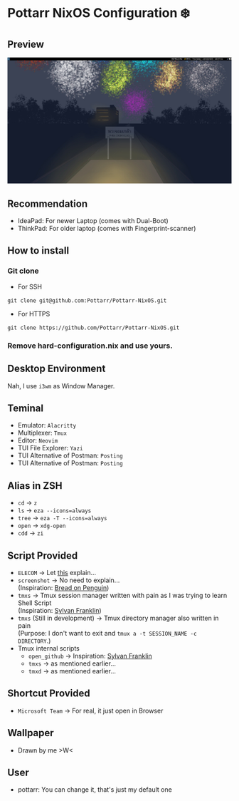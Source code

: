# Pottarr NixOS Configuration ❄️

## Preview

![Preview Image of Desktop](Preview/DesktopPreview1.png)

## Recommendation

- IdeaPad: For newer Laptop (comes with Dual-Boot)
- ThinkPad: For older laptop (comes with Fingerprint-scanner)

## How to install

### Git clone

- For SSH

```
git clone git@github.com:Pottarr/Pottarr-NixOS.git
```

- For HTTPS

```
git clone https://github.com/Pottarr/Pottarr-NixOS.git
```

### Remove hard-configuration.nix and use yours.

## Desktop Environment

Nah, I use `i3wm` as Window Manager.

## Teminal

- Emulator: `Alacritty`
- Multiplexer: `Tmux`
- Editor: `Neovim`
- TUI File Explorer: `Yazi`
- TUI Alternative of Postman: `Posting`
- TUI Alternative of Postman: `Posting`

## Alias in ZSH

- `cd` $\rightarrow$ `z`
- `ls` $\rightarrow$ `eza --icons=always`
- `tree` $\rightarrow$ `eza -T --icons=always`
- `open` $\rightarrow$ `xdg-open`
- `cdd` $\rightarrow$ `zi`

## Script Provided

- `ELECOM` $\rightarrow$ Let [this](https://github.com/Pottarr/ELECOM_EX-G_Left_Handed_Mouse_Config_for_Linux) explain...  
- `screenshot` $\rightarrow$ No need to explain...  
(Inspiration: [Bread on Penguin](https://github.com/BreadOnPenguins/scripts))  
- `tmxs` $\rightarrow$ Tmux session manager written with pain as I was
trying to learn Shell Script  
(Inspiration: [Sylvan Franklin](https://github.com/SylvanFranklin/.config))
- `tmxs` (Still in development) $\rightarrow$ Tmux directory manager
also written in pain  
(Purpose: I don't want to exit and `tmux a -t SESSION_NAME -c DIRECTORY`.)
- Tmux internal scripts
    - `open_github` $\rightarrow$ Inspiration: [Sylvan Franklin](https://github.com/SylvanFranklin/.config)
    - `tmxs` $\rightarrow$ as mentioned earlier...
    - `tmxd` $\rightarrow$ as mentioned earlier...

## Shortcut Provided

- `Microsoft Team` $\rightarrow$ For real, it just open in Browser

## Wallpaper

- Drawn by me >W<

## User

- pottarr: You can change it, that's just my default one


